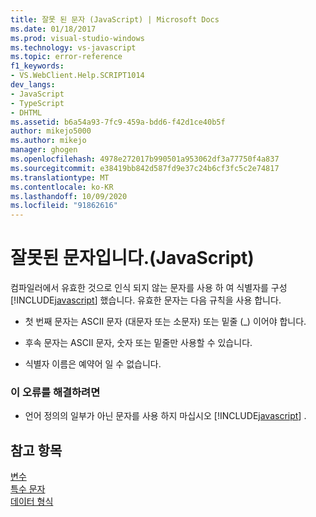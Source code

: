 ```yaml
---
title: 잘못 된 문자 (JavaScript) | Microsoft Docs
ms.date: 01/18/2017
ms.prod: visual-studio-windows
ms.technology: vs-javascript
ms.topic: error-reference
f1_keywords:
- VS.WebClient.Help.SCRIPT1014
dev_langs:
- JavaScript
- TypeScript
- DHTML
ms.assetid: b6a54a93-7fc9-459a-bdd6-f42d1ce40b5f
author: mikejo5000
ms.author: mikejo
manager: ghogen
ms.openlocfilehash: 4978e272017b990501a953062df3a77750f4a837
ms.sourcegitcommit: e38419bb842d587fd9e37c24b6cf3fc5c2e74817
ms.translationtype: MT
ms.contentlocale: ko-KR
ms.lasthandoff: 10/09/2020
ms.locfileid: "91862616"
---
```

# <a name="invalid-character-javascript"></a>잘못된 문자입니다.(JavaScript)
컴파일러에서 유효한 것으로 인식 되지 않는 문자를 사용 하 여 식별자를 구성 [!INCLUDE[javascript](../../javascript/includes/javascript-md.md)] 했습니다. 유효한 문자는 다음 규칙을 사용 합니다.  
  
- 첫 번째 문자는 ASCII 문자 (대문자 또는 소문자) 또는 밑줄 (_) 이어야 합니다.  
  
- 후속 문자는 ASCII 문자, 숫자 또는 밑줄만 사용할 수 있습니다.  
  
- 식별자 이름은 예약어 일 수 없습니다.  
  
### <a name="to-correct-this-error"></a>이 오류를 해결하려면  
  
- 언어 정의의 일부가 아닌 문자를 사용 하지 마십시오 [!INCLUDE[javascript](../../javascript/includes/javascript-md.md)] .  
  
## <a name="see-also"></a>참고 항목  
 [변수](https://developer.mozilla.org/docs/Learn/JavaScript/First_steps/Variables)   
 [특수 문자](https://developer.mozilla.org/docs/Web/JavaScript/Guide/Grammar_and_types)   
 [데이터 형식](https://developer.mozilla.org/docs/Web/JavaScript/Data_structures)